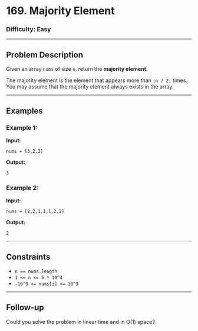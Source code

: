 # 169. Majority Element

### Difficulty: Easy

---

## Problem Description

Given an array `nums` of size `n`, return the **majority element**.

The majority element is the element that appears more than `⌊n / 2⌋` times. You may assume that the majority element always exists in the array.

---

## Examples

### Example 1:

**Input:**  
```
nums = [3,2,3]
```

**Output:**  
```
3
```

### Example 2:

**Input:**  
```
nums = [2,2,1,1,1,2,2]
```

**Output:**  
```
2
```

---

## Constraints

- `n == nums.length`
- `1 <= n <= 5 * 10^4`
- `-10^9 <= nums[i] <= 10^9`

---

## Follow-up

Could you solve the problem in linear time and in O(1) space?
